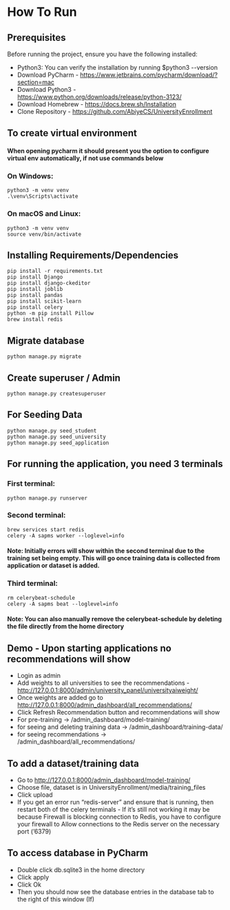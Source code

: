 # How To Run #

## Prerequisites ## 
Before running the project, ensure you have the following installed: 
- Python3: You can verify the installation by running $python3 --version 
- Download PyCharm - https://www.jetbrains.com/pycharm/download/?section=mac
- Download Python3 - https://www.python.org/downloads/release/python-3123/
- Download Homebrew - https://docs.brew.sh/Installation
- Clone Repository - https://github.com/AbiyeCS/UniversityEnrollment

## To create virtual environment ###
#### When opening pycharm it should present you the option to configure virtual env automatically, if not use commands below ####

### On Windows: ###
    python3 -m venv venv
    .\venv\Scripts\activate 

### On macOS and Linux: ###
    python3 -m venv venv
    source venv/bin/activate

## Installing Requirements/Dependencies ##
    pip install -r requirements.txt
    pip install Django
    pip install django-ckeditor
    pip install joblib
    pip install pandas
    pip install scikit-learn
    pip install celery
    python -m pip install Pillow
    brew install redis

## Migrate database ##
    python manage.py migrate

## Create superuser / Admin ##
    python manage.py createsuperuser

## For Seeding Data ##
    python manage.py seed_student
    python manage.py seed_university
    python manage.py seed_application

## For running the application, you need 3 terminals ##
### First terminal: ###
    python manage.py runserver
### Second terminal: ###
    brew services start redis
    celery -A sapms worker --loglevel=info

#### Note: Initially errors will show within the second terminal due to the training set being empty. This will go once training data is collected from application or dataset is added. ####
### Third terminal: ###
    rm celerybeat-schedule
    celery -A sapms beat --loglevel=info

#### Note: You can also manually remove the celerybeat-schedule by deleting the file directly from the home directory ####

## Demo - Upon starting applications no recommendations will show ##
- Login as admin
- Add weights to all universities to see the recommendations - http://127.0.0.1:8000/admin/university_panel/universityaiweight/
- Once weights are added go to http://127.0.0.1:8000/admin_dashboard/all_recommendations/
- Click Refresh Recommendation button and recommendations will show
- For pre-training -> /admin_dashboard/model-training/
- for seeing and deleting training data -> /admin_dashboard/training-data/
- for seeing recommendations -> /admin_dashboard/all_recommendations/

## To add a dataset/training data ##
- Go to http://127.0.0.1:8000/admin_dashboard/model-training/
- Choose file, dataset is in UniversityEnrollment/media/training_files
- Click upload
- If you get an error run “redis-server” and ensure that is running, then restart both of the celery terminals - If it’s still not working it may be because Firewall is blocking connection to Redis, you have to configure your firewall to Allow connections to the Redis server on the necessary port (’6379)

## To access database in PyCharm ## 
- Double click db.sqlite3 in the home directory 
- Click apply 
- Click Ok 
- Then you should now see the database entries in the database tab to the right of this window (If)